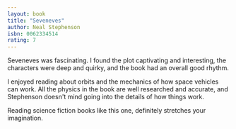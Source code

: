 ```yaml
---
layout: book
title: "Seveneves"
author: Neal Stephenson
isbn: 0062334514
rating: 7
---
```


Seveneves was fascinating. I found the plot captivating and interesting, the
characters were deep and quirky, and the book had an overall good rhythm.

I enjoyed reading about orbits and the mechanics of how space vehicles can work.
All the physics in the book are well researched and accurate, and Stephenson
doesn't mind going into the details of how things work.

Reading science fiction books like this one, definitely stretches your
imagination.
